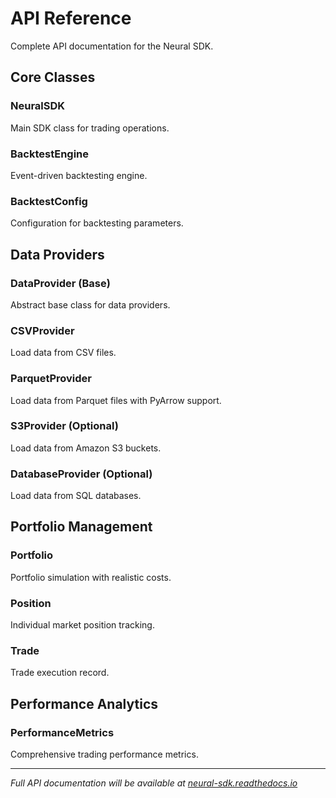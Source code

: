 # API Reference

Complete API documentation for the Neural SDK.

## Core Classes

### NeuralSDK
Main SDK class for trading operations.

### BacktestEngine  
Event-driven backtesting engine.

### BacktestConfig
Configuration for backtesting parameters.

## Data Providers

### DataProvider (Base)
Abstract base class for data providers.

### CSVProvider
Load data from CSV files.

### ParquetProvider  
Load data from Parquet files with PyArrow support.

### S3Provider (Optional)
Load data from Amazon S3 buckets.

### DatabaseProvider (Optional)
Load data from SQL databases.

## Portfolio Management

### Portfolio
Portfolio simulation with realistic costs.

### Position
Individual market position tracking.

### Trade
Trade execution record.

## Performance Analytics

### PerformanceMetrics
Comprehensive trading performance metrics.

---

*Full API documentation will be available at [neural-sdk.readthedocs.io](https://neural-sdk.readthedocs.io/)*